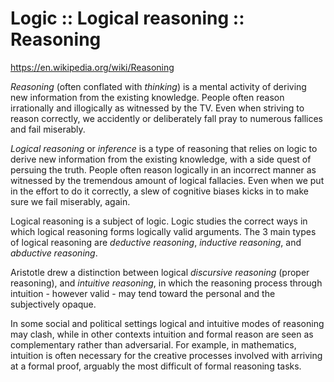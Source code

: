 # Logic :: Logical reasoning :: Reasoning

https://en.wikipedia.org/wiki/Reasoning

*Reasoning* (often conflated with *thinking*) is a mental activity of deriving new information from the existing knowledge. People often reason irrationally and illogically as witnessed by the TV. Even when striving to reason correctly, we accidently or deliberately fall pray to numerous fallices and fail miserably.

*Logical reasoning* or *inference* is a type of reasoning that relies on logic to derive new information from the existing knowledge, with a side quest of persuing the truth. People often reason logically in an incorrect manner as witnessed by the tremendous amount of logical fallacies. Even when we put in the effort to do it correctly, a slew of cognitive biases kicks in to make sure we fail miserably, again.

Logical reasoning is a subject of logic. Logic studies the correct ways in which logical reasoning forms logically valid arguments. The 3 main types of
logical reasoning are *deductive reasoning*, *inductive reasoning*, and *abductive reasoning*.

Aristotle drew a distinction between logical *discursive reasoning* (proper reasoning), and *intuitive reasoning*, in which the reasoning process through intuition - however valid - may tend toward the personal and the subjectively opaque.

In some social and political settings logical and intuitive modes of reasoning may clash, while in other contexts intuition and formal reason are seen as complementary rather than adversarial. For example, in mathematics, intuition is often necessary for the creative processes involved with arriving at a formal proof, arguably the most difficult of formal reasoning tasks.
